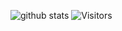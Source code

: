 ![github stats](https://github-readme-stats.vercel.app/api?username=owainjones74&show_icons=true&theme=synthwave)
<img alt="Visitors" src="https://visitor-badge.laobi.icu/badge?page_id=owainjones74"/>
